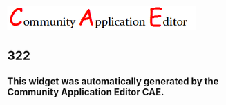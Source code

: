 ![CAE](https://github.com/PhilCAEOrg/frontendComponent-322/blob/gh-pages/img/logo.png)  

322
===================


This widget was automatically generated by the Community Application Editor CAE.  
---------------
